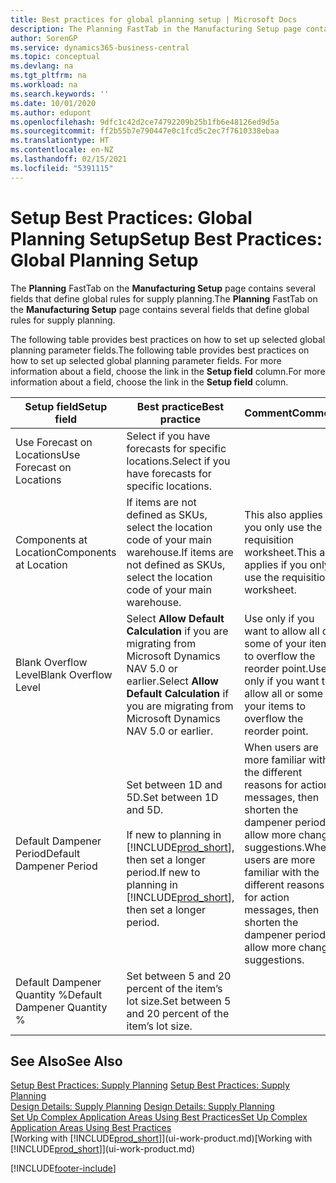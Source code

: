 ```yaml
---
title: Best practices for global planning setup | Microsoft Docs
description: The Planning FastTab in the Manufacturing Setup page contains several fields that define global rules for supply planning.
author: SorenGP
ms.service: dynamics365-business-central
ms.topic: conceptual
ms.devlang: na
ms.tgt_pltfrm: na
ms.workload: na
ms.search.keywords: ''
ms.date: 10/01/2020
ms.author: edupont
ms.openlocfilehash: 9dfc1c42d2ce74792209b25b1fb6e48126ed9d5a
ms.sourcegitcommit: ff2b55b7e790447e0c1fcd5c2ec7f7610338ebaa
ms.translationtype: HT
ms.contentlocale: en-NZ
ms.lasthandoff: 02/15/2021
ms.locfileid: "5391115"
---
```

# <a name="setup-best-practices-global-planning-setup"></a><span data-ttu-id="a3dac-103">Setup Best Practices: Global Planning Setup</span><span class="sxs-lookup"><span data-stu-id="a3dac-103">Setup Best Practices: Global Planning Setup</span></span>
<span data-ttu-id="a3dac-104">The **Planning** FastTab on the **Manufacturing Setup** page contains several fields that define global rules for supply planning.</span><span class="sxs-lookup"><span data-stu-id="a3dac-104">The **Planning** FastTab on the **Manufacturing Setup** page contains several fields that define global rules for supply planning.</span></span>  

 <span data-ttu-id="a3dac-105">The following table provides best practices on how to set up selected global planning parameter fields.</span><span class="sxs-lookup"><span data-stu-id="a3dac-105">The following table provides best practices on how to set up selected global planning parameter fields.</span></span> <span data-ttu-id="a3dac-106">For more information about a field, choose the link in the **Setup field** column.</span><span class="sxs-lookup"><span data-stu-id="a3dac-106">For more information about a field, choose the link in the **Setup field** column.</span></span>  

|<span data-ttu-id="a3dac-107">Setup field</span><span class="sxs-lookup"><span data-stu-id="a3dac-107">Setup field</span></span>|<span data-ttu-id="a3dac-108">Best practice</span><span class="sxs-lookup"><span data-stu-id="a3dac-108">Best practice</span></span>|<span data-ttu-id="a3dac-109">Comment</span><span class="sxs-lookup"><span data-stu-id="a3dac-109">Comment</span></span>|  
|-----------------|-------------------|-------------|  
|<span data-ttu-id="a3dac-110">Use Forecast on Locations</span><span class="sxs-lookup"><span data-stu-id="a3dac-110">Use Forecast on Locations</span></span>|<span data-ttu-id="a3dac-111">Select if you have forecasts for specific locations.</span><span class="sxs-lookup"><span data-stu-id="a3dac-111">Select if you have forecasts for specific locations.</span></span>||  
|<span data-ttu-id="a3dac-112">Components at Location</span><span class="sxs-lookup"><span data-stu-id="a3dac-112">Components at Location</span></span>|<span data-ttu-id="a3dac-113">If items are not defined as SKUs, select the location code of your main warehouse.</span><span class="sxs-lookup"><span data-stu-id="a3dac-113">If items are not defined as SKUs, select the location code of your main warehouse.</span></span>|<span data-ttu-id="a3dac-114">This also applies if you only use the requisition worksheet.</span><span class="sxs-lookup"><span data-stu-id="a3dac-114">This also applies if you only use the requisition worksheet.</span></span>|  
|<span data-ttu-id="a3dac-115">Blank Overflow Level</span><span class="sxs-lookup"><span data-stu-id="a3dac-115">Blank Overflow Level</span></span>|<span data-ttu-id="a3dac-116">Select **Allow Default Calculation** if you are migrating from Microsoft Dynamics NAV 5.0 or earlier.</span><span class="sxs-lookup"><span data-stu-id="a3dac-116">Select **Allow Default Calculation** if you are migrating from Microsoft Dynamics NAV 5.0 or earlier.</span></span>|<span data-ttu-id="a3dac-117">Use only if you want to allow all or some of your items to overflow the reorder point.</span><span class="sxs-lookup"><span data-stu-id="a3dac-117">Use only if you want to allow all or some of your items to overflow the reorder point.</span></span>|  
|<span data-ttu-id="a3dac-118">Default Dampener Period</span><span class="sxs-lookup"><span data-stu-id="a3dac-118">Default Dampener Period</span></span>|<span data-ttu-id="a3dac-119">Set between 1D and 5D.</span><span class="sxs-lookup"><span data-stu-id="a3dac-119">Set between 1D and 5D.</span></span><br /><br /> <span data-ttu-id="a3dac-120">If new to planning in [!INCLUDE[prod_short](includes/prod_short.md)], then set a longer period.</span><span class="sxs-lookup"><span data-stu-id="a3dac-120">If new to planning in [!INCLUDE[prod_short](includes/prod_short.md)], then set a longer period.</span></span>|<span data-ttu-id="a3dac-121">When users are more familiar with the different reasons for action messages, then shorten the dampener period to allow more change suggestions.</span><span class="sxs-lookup"><span data-stu-id="a3dac-121">When users are more familiar with the different reasons for action messages, then shorten the dampener period to allow more change suggestions.</span></span>|  
|<span data-ttu-id="a3dac-122">Default Dampener Quantity %</span><span class="sxs-lookup"><span data-stu-id="a3dac-122">Default Dampener Quantity %</span></span>|<span data-ttu-id="a3dac-123">Set between 5 and 20 percent of the item’s lot size.</span><span class="sxs-lookup"><span data-stu-id="a3dac-123">Set between 5 and 20 percent of the item’s lot size.</span></span>||  

## <a name="see-also"></a><span data-ttu-id="a3dac-124">See Also</span><span class="sxs-lookup"><span data-stu-id="a3dac-124">See Also</span></span>  
 <span data-ttu-id="a3dac-125">[Setup Best Practices: Supply Planning](setup-best-practices-supply-planning.md) </span><span class="sxs-lookup"><span data-stu-id="a3dac-125">[Setup Best Practices: Supply Planning](setup-best-practices-supply-planning.md) </span></span>  
 <span data-ttu-id="a3dac-126">[Design Details: Supply Planning](design-details-supply-planning.md) </span><span class="sxs-lookup"><span data-stu-id="a3dac-126">[Design Details: Supply Planning](design-details-supply-planning.md) </span></span>  
 [<span data-ttu-id="a3dac-127">Set Up Complex Application Areas Using Best Practices</span><span class="sxs-lookup"><span data-stu-id="a3dac-127">Set Up Complex Application Areas Using Best Practices</span></span>](set-up-complex-application-areas-using-best-practices.md)  
 <span data-ttu-id="a3dac-128">[Working with [!INCLUDE[prod_short](includes/prod_short.md)]](ui-work-product.md)</span><span class="sxs-lookup"><span data-stu-id="a3dac-128">[Working with [!INCLUDE[prod_short](includes/prod_short.md)]](ui-work-product.md)</span></span>


[!INCLUDE[footer-include](includes/footer-banner.md)]